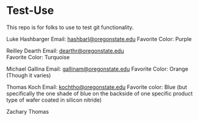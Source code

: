 # Test-Use
This repo is for folks to use to test git functionality.

Luke Hashbarger
Email: hashbarl@oregonstate.edu
Favorite Color: Purple

Reilley Dearth
Email: dearthr@oregonstate.edu  
Favorite Color: Turquoise

Michael Gallina
Email: gallinam@oregonstate.edu
Favorite Color: Orange (Though it varies)


Thomas Koch
Email: kochtho@oregonstate.edu
Favorite color: Blue (but specifically the one shade of blue on the backside of one specific product type of wafer coated in silicon nitride)

Zachary Thomas
